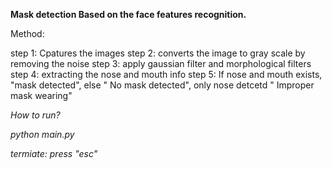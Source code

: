 **Mask detection Based on the face features recognition.**

Method:

step 1: Cpatures the images
step 2: converts the image to gray scale by removing the noise 
step 3: apply gaussian filter and morphological filters
step 4: extracting the nose and mouth info
step 5: If nose and mouth exists, "mask detected", else " No mask detected", only nose detcetd " Improper mask wearing"


*How to run?*

*python main.py*

*termiate: press "esc"*

